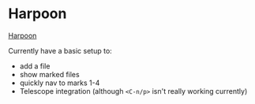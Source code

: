 # Harpoon
  [Harpoon](https://github.com/ThePrimeagen/harpoon)

  Currently have a basic setup to:
  - add a file
  - show marked files
  - quickly nav to marks 1-4
  - Telescope integration (although `<C-n/p>` isn't really working currently)
